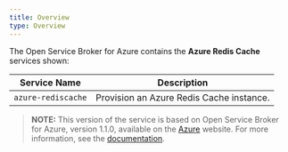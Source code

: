```yaml
---
title: Overview
type: Overview
---
```


The Open Service Broker for Azure contains the **Azure Redis Cache** services shown:

| Service Name | Description |
|--------------|-------------|
| `azure-rediscache` | Provision an Azure Redis Cache instance. |

>**NOTE:** This version of the service is based on Open Service Broker for Azure, version 1.1.0, available on the [Azure](https://github.com/Azure/open-service-broker-azure/tree/v1.1.0) website.
For more information, see the [documentation](https://github.com/Azure/open-service-broker-azure/blob/v1.1.0/docs/modules/rediscache.md).

